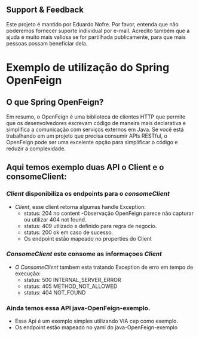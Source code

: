 ## Support & Feedback<BR>
Este projeto é mantido por Eduardo Nofre. Por favor, entenda que não poderemos fornecer suporte individual por e-mail. Acredito também que a ajuda é muito mais valiosa se for partilhada publicamente, para que mais pessoas possam beneficiar dela.

# Exemplo de utilização do Spring OpenFeign 

## O que Spring OpenFeign?
Em resumo, o OpenFeign é uma biblioteca de clientes HTTP que permite que os desenvolvedores escrevam código de maneira mais declarativa e simplifica a comunicação com serviços externos em Java. Se você está trabalhando em um projeto que precisa consumir APIs RESTful, o OpenFeign pode ser uma excelente opção para simplificar o código e reduzir a complexidade.

## Aqui temos exemplo duas API o Client e o consomeClient:
### *Client* disponibiliza os endpoints para o *consomeClient*
 - *Client*, esse client retorna algumas handle Exception:
    - status: 204 no content -Observação OpenFeign parece não capturar ou  utilizar 404 not found.
    - status: 409 utlizado e definido para regra de negocio.
    - status: 200 ok em caso de sucesso.
    - Os endpoint estão mapeado no properties do Client
### *ConsomeClient* este consome as informaçoes *Client* 
 - *O ConsomeClient* tambem esta tratando Exception de erro em tempo de execução:
   - status: 500 INTERNAL_SERVER_ERROR
   - status: 405 METHOD_NOT_ALLOWED
   - status: 404 NOT_FOUND
     
###  Ainda temos essa API java-OpenFeign-exemplo.
  - Essa Api é um exemplo simples utilizando VIA cep como exemplo.
  - Os endpoint estão mapeado no yaml do java-OpenFeign-exemplo




